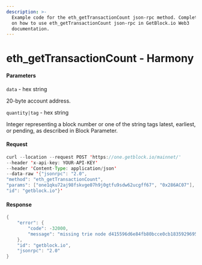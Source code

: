 ```yaml
---
description: >-
  Example code for the eth_getTransactionCount json-rpc method. Сomplete guide
  on how to use eth_getTransactionCount json-rpc in GetBlock.io Web3
  documentation.
---
```


# eth\_getTransactionCount - Harmony

#### Parameters

`data` - hex string

20-byte account address.

`quantity|tag` - hex string

Integer representing a block number or one of the string tags latest, earliest, or pending, as described in Block Parameter.

#### Request

```java
curl --location --request POST 'https://one.getblock.io/mainnet/' 
--header 'x-api-key: YOUR-API-KEY' 
--header 'Content-Type: application/json' 
--data-raw '{"jsonrpc": "2.0",
"method": "eth_getTransactionCount",
"params": ["one1qku72aj98fskvge07h9j0gtfu9sdw62ucgff67", "0x286AC07"],
"id": "getblock.io"}'
```

#### Response

```java
{
    "error": {
        "code": -32000,
        "message": "missing trie node d415596d6e84fb80bcce0cb183592969547169aac226fc8e58c4de28d38d9d5c (path )"
    },
    "id": "getblock.io",
    "jsonrpc": "2.0"
}
```
